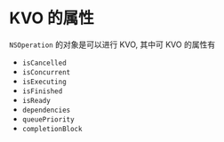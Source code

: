 # KVO 的属性

`NSOperation` 的对象是可以进行 KVO, 其中可 KVO 的属性有

- `isCancelled`
- `isConcurrent`
- `isExecuting`
- `isFinished`
- `isReady`
- `dependencies`
- `queuePriority`
- `completionBlock`

